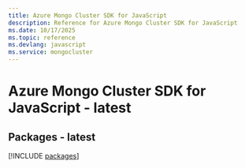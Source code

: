 ```yaml
---
title: Azure Mongo Cluster SDK for JavaScript
description: Reference for Azure Mongo Cluster SDK for JavaScript
ms.date: 10/17/2025
ms.topic: reference
ms.devlang: javascript
ms.service: mongocluster
---
```

# Azure Mongo Cluster SDK for JavaScript - latest
## Packages - latest
[!INCLUDE [packages](mongo-cluster-index.md)]